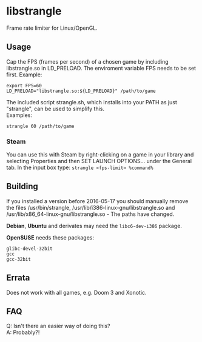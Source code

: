 # libstrangle
Frame rate limiter for Linux/OpenGL.
## Usage
Cap the FPS (frames per second) of a chosen game by including libstrangle.so in LD_PRELOAD. The enviroment variable FPS needs to be set first.
Example:
```
export FPS=60
LD_PRELOAD="libstrangle.so:${LD_PRELOAD}" /path/to/game
```
The included script strangle.sh, which installs into your PATH as just "strangle", can be used to simplify this.  
Examples:
```
strangle 60 /path/to/game
```
### Steam
You can use this with Steam by right-clicking on a game in your library and selecting Properties and then SET LAUNCH OPTIONS... under the General tab. In the input box type:
`strangle <fps-limit> %command%`
## Building
If you installed a version before 2016-05-17 you should manually remove the files /usr/bin/strangle, /usr/lib/i386-linux-gnu/libstrangle.so and /usr/lib/x86_64-linux-gnu/libstrangle.so - The paths have changed.

**Debian**, **Ubuntu** and derivates may need the `libc6-dev-i386` package.

**OpenSUSE** needs these packages:
```
glibc-devel-32bit
gcc
gcc-32bit
```
## Errata
Does not work with all games, e.g. Doom 3 and Xonotic.
## FAQ
Q: Isn't there an easier way of doing this?  
A: Probably?!
